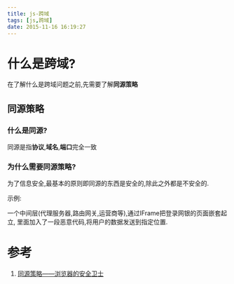 ```yaml
---
title: js-跨域
tags: [js,跨域]
date: 2015-11-16 16:19:27
---
```


# 什么是跨域?

在了解什么是跨域问题之前,先需要了解**同源策略**

## 同源策略

### 什么是同源?

同源是指**协议**,**域名**,**端口**完全一致

### 为什么需要同源策略?

为了信息安全,最基本的原则即同源的东西是安全的,除此之外都是不安全的.

示例:

一个中间层(代理服务器,路由网关,运营商等),通过IFrame把登录网银的页面嵌套起立,
里面加入了一段恶意代码,将用户的数据发送到指定位置.

# 参考

1.  [同源策略——浏览器的安全卫士](http://www.jianshu.com/p/4e17445d66e2)
